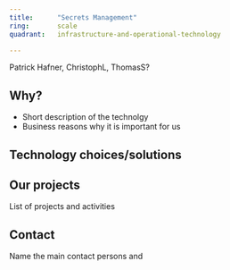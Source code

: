 ```yaml
---
title:      "Secrets Management"
ring:       scale
quadrant:   infrastructure-and-operational-technology

---
```


Patrick Hafner, ChristophL, ThomasS?

## Why?
- Short description of the technolgy 
- Business reasons why it is important for us

## Technology choices/solutions


## Our projects 
List of projects and activities


## Contact
Name the main contact persons and 
